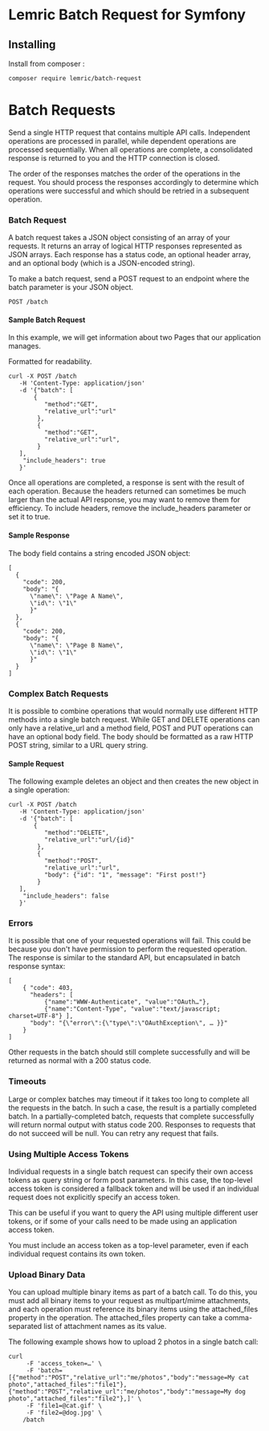 # Lemric Batch Request for Symfony
## Installing
Install from composer :
```
composer require lemric/batch-request
```
# Batch Requests

Send a single HTTP request that contains multiple API calls.
Independent operations are processed in parallel, while dependent operations are processed sequentially.
When all operations are complete, a consolidated response is returned to you and the HTTP connection is closed.

The order of the responses matches the order of the operations in the request.
You should process the responses accordingly to determine which operations were successful and which should be retried in a subsequent operation.

### Batch Request
A batch request takes a JSON object consisting of an array of your requests. It returns an array of logical HTTP responses represented as JSON arrays.
Each response has a status code, an optional header array, and an optional body (which is a JSON-encoded string).

To make a batch request, send a POST request to an endpoint where the batch parameter is your JSON object.

```POST /batch```

#### Sample Batch Request

In this example, we will get information about two Pages that our application manages.

Formatted for readability.

```
curl -X POST /batch
   -H 'Content-Type: application/json'
   -d '{"batch": [
       {
          "method":"GET",
          "relative_url":"url"
        },  
        {
          "method":"GET",
          "relative_url":"url",
        }
   ], 
    "include_headers": true
   }'
```

Once all operations are completed, a response is sent with the result of each operation.
Because the headers returned can sometimes be much larger than the actual API response, you may want to remove them for efficiency.
To include headers, remove the include_headers parameter or set it to true.

#### Sample Response

The body field contains a string encoded JSON object:

```
[
  {
    "code": 200,
    "body": "{
      \"name\": \"Page A Name\",
      \"id\": \"1\"
      }"
  },
  {
    "code": 200,
    "body": "{
      \"name\": \"Page B Name\",
      \"id\": \"1\"
      }"
  }
]
```

### Complex Batch Requests

It is possible to combine operations that would normally use different HTTP methods into a single batch request.
While GET and DELETE operations can only have a relative_url and a method field, POST and PUT operations can have an optional body field.
The body should be formatted as a raw HTTP POST string, similar to a URL query string.

#### Sample Request

The following example deletes an object and then creates the new object in a single operation:
```
curl -X POST /batch
   -H 'Content-Type: application/json'
   -d '{"batch": [
       {
          "method":"DELETE",
          "relative_url":"url/{id}"
        },  
        {
          "method":"POST",
          "relative_url":"url",
          "body": {"id": "1", "message": "First post!"}
        }
   ], 
    "include_headers": false
   }'
```

### Errors

It is possible that one of your requested operations will fail. 
This could be because you don't have permission to perform the requested operation. 
The response is similar to the standard API, but encapsulated in batch response syntax:

```
[
    { "code": 403,
      "headers": [
          {"name":"WWW-Authenticate", "value":"OAuth…"},
          {"name":"Content-Type", "value":"text/javascript; charset=UTF-8"} ],
      "body": "{\"error\":{\"type\":\"OAuthException\", … }}"
    }
]
```

Other requests in the batch should still complete successfully and will be returned as normal with a 200 status code.

### Timeouts

Large or complex batches may timeout if it takes too long to complete all the requests in the batch. 
In such a case, the result is a partially completed batch. In a partially-completed batch, requests that complete successfully will return normal output with status code 200. 
Responses to requests that do not succeed will be null. You can retry any request that fails.

### Using Multiple Access Tokens

Individual requests in a single batch request can specify their own access tokens as query string or form post parameters. In this case, the top-level access token is considered a fallback token and will be used if an individual request does not explicitly specify an access token.

This can be useful if you want to query the API using multiple different user tokens, or if some of your calls need to be made using an application access token.

You must include an access token as a top-level parameter, even if each individual request contains its own token.

### Upload Binary Data

You can upload multiple binary items as part of a batch call. To do this, you must add all binary items to your request as multipart/mime attachments, and each operation must reference its binary items using the attached_files property in the operation. 
The attached_files property can take a comma-separated list of attachment names as its value.

The following example shows how to upload 2 photos in a single batch call:

```
curl 
     -F 'access_token=…' \
     -F 'batch=[{"method":"POST","relative_url":"me/photos","body":"message=My cat photo","attached_files":"file1"},{"method":"POST","relative_url":"me/photos","body":"message=My dog photo","attached_files":"file2"},]' \
     -F 'file1=@cat.gif' \
     -F 'file2=@dog.jpg' \
    /batch
```